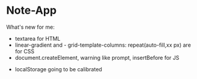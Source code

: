 # Note-App

What's new for me:
- textarea for HTML
- linear-gradient and  - grid-template-columns: repeat(auto-fill,xx px) are for CSS
- document.createElement, warning like prompt, insertBefore for JS

* localStorage going to be calibrated
